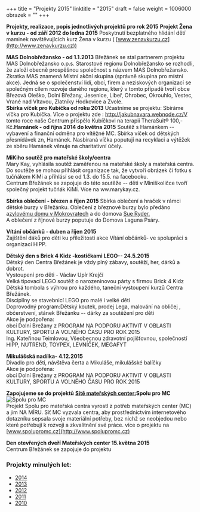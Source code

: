 +++
title = "Projekty 2015"
linktitle = "2015"
draft = false
weight = 1006000
obrazek = ""
+++

**Projekty, realizace, popis jednotlivých projektů pro rok 2015** **Projekt Žena v kurzu - od září 2012 do ledna 2015** Poskytnutí bezplatného hlídání dětí maminek navštěvujících kurz Žena v kurzu ( [www.zenavkurzu.cz](http://www.zenavkurzu.cz))  

**MAS Dolnobřežansko - od 1.1.2013** Břežánek se stal partnerem projektu MAS Dolnobřežansko o.p.s. Starostové regionu Dolnobřežansko se rozhodli, že založí obecně prospěšnou společnost s názvem MAS Dolnobřežansko. Zkratka MAS znamená Místní akční skupina (správně skupina pro místní akce). Jedná se o společenství lidí, obcí, firem a neziskových organizací se společným cílem rozvoje daného regionu, který v tomto případě tvoří obce Březová Oleško, Dolní Břežany, Jesenice, Libeř, Ohrobec, Okrouhlo, Vestec, Vrané nad Vltavou, Zlatníky Hodkovice a Zvole.  
****Sbírka víček pro Kubíčka od roku 2013**** Učastníme se projektu: Sbíráme víčka pro Kubíčka. Více o projektu zde : http://jakubnavara.webnode.cz/V tomto roce naše Centrum přispělo Kubíčkovi na terapii TheraSuit® 100,- Kč.**Hamánek - od října 2014 do května 2015** Soutěž s Hamánkem -- vybavení a finanční odměna pro vítěžné MC. Sbírka víček od dětských přesnídávek zn, Hamánek. Nasbíraná víčka poputují na recyklaci a výtěžek ze sběru Hamánek věnuje na charitativní účely.   

**MiKiho soutěž pro mateřské školy/centra**   
Mary Kay, vyhlásila soutěž zaměřenou na mateřské školy a mateřská centra.  
Do soutěže se mohou přihlásit organizace tak, že vytvoří obrázek či fotku s tučńákem KiMi a přihlásí se od 1.3. do 15.5. na facebooku.  
Centrum Břežánek se zapojuje do této soutěže -- děti v Miniškoličce tvoří společný projekt tučńák KiMi. Více na ww.marykay.cz.  

**Sbírka oblečení - březen a říjen 2015** Sbírka oblečení a hraček v rámci dětské burzy v Břežánku. Oblečení z březnové burzy bylo předáno a[zylovému domu v Mokrovratech](http://www.socialnipece.cz/azylovy-dum/) a do domova [Sue Ryder.](http://www.sue-ryder.cz/?gclid=CJCjsIisxMQCFUiWtAodT04ATg)  
A oblečení z říjnové burzy poputuje do Domova Laguna Psáry.  

**Vítání občánků - duben a říjen 2015**   
Zajištění dáků pro děti ku příležitosti akce Vítání občánků- ve spolupráci s organizací HIPP.  

**Dětský den s Brick 4 Kidz -kostičkami LEGO-- 24.5.2015**   
Dětský den Centra Břežánek je vždy plný zábavy, soutěží, her, dárků a dobrot.  
Vystoupení pro děti - Václav Upír Krejčí  
Velká tipovací LEGO soutěž o narozeninovou párty s firmou Brick 4 Kidz  
Dětská tombola s výhrou pro každého, taneční vystoupení kurzů Centra Břežánek.  
Disciplíny se stavebnicí LEGO pro malé i velké děti  
Doprovodný program:Dětský koutek, prodej Lega, malování na obličej , občerstvení, stánek Břežánku -- dárky za soutěžení pro děti  
Akce je podpořena:  
obcí Dolní Brežany z PROGRAM NA PODPORU AKTIVIT V OBLASTI KULTURY, SPORTU A VOLNÉHO ČASU PRO ROK 2015  
Ing. Kateřinou Teimlovou, Všeobecnou zdravotní pojišťovnou, společností HIPP, NUTREND, TOYPEX, LEVNÍČEK, MEGAFYT

**Mikulášská nadílka- 4.12.2015**   
Divadlo pro děti, návštěva čerta a Mikuláše, mikulášské balíčky  
Akce je podpořena:  
obcí Dolní Brežany z PROGRAM NA PODPORU AKTIVIT V OBLASTI KULTURY, SPORTU A VOLNÉHO ČASU PRO ROK 2015

**Zapojujeme se do projektů** [**Sítě mateřských center:**](http://www.materskacentra.cz/)**Spolu pro MC**  
![Spolu pro MC](assets/2-obrazky/loga/banner_small.jpg "Spolu pro MC")  
Projekt Spolu pro mateřská centra vyrostl z potřeb mateřských center (MC) a jim NA MÍRU. Síť MC vyzvala centra, aby prostřednictvím internetového dotazníku sepsala svoje materiální potřeby, bez nichž se neobjedou nebo které potřebují k rozvoji a zkvalitnění své práce. více o projektu na [www.spolupromc.cz](http://www.spolupromc.cz)  

**Den otevřených dveří Mateřských center 15.května 2015**   
Centrum Břežánek se zapojuje do projektu[](http://www.materskacentra.cz/)

### Projekty minulých let:

* [2014](/o-nas/projekty-2014/)
* [2013](/o-nas/projekty-2013/)
* [2012](/o-nas/projekty-2012/)
* [2011](/o-nas/projekty-2011/)
* [2010](/o-nas/projekty-2010/)

